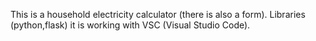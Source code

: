 This is a household electricity calculator (there is also a form). Libraries (python,flask) it is working with VSC (Visual Studio Code).
